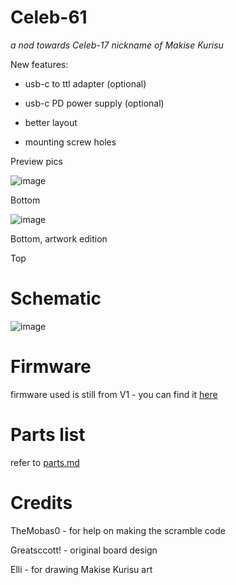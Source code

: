 # Celeb-61 
*a nod towards Celeb-17 nickname of Makise Kurisu*

New features:

* usb-c to ttl adapter (optional)

* usb-c PD power supply (optional)

* better layout

* mounting screw holes


Preview pics 

![image](https://github.com/dzastsed/Celeb-61/assets/63074962/007035d3-43a9-42e4-838b-8ee01c79e414)

Bottom

![image](https://github.com/dzastsed/Celeb-61/assets/63074962/ea5d91ba-3019-463e-9074-f1bb6f952c54)

Bottom, artwork edition


Top

# Schematic

![image](https://github.com/dzastsed/Celeb-61/assets/63074962/455fe3e2-e6d0-456e-a171-ce1743835597)

# Firmware

firmware used is still from V1 - you can find it [here](https://github.com/dzastsed/CD61-CD66-nixie-clock-v1/tree/main/firmware/NixieClockSketch)


# Parts list

refer to [parts.md](https://github.com/dzastsed/Celeb-61/blob/main/parts.md)

# Credits

TheMobas0 - for help on making the scramble code

Greatsccott! - original board design

Elli - for drawing Makise Kurisu art



